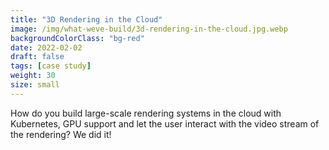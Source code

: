 ```yaml
---
title: "3D Rendering in the Cloud"
image: /img/what-weve-build/3d-rendering-in-the-cloud.jpg.webp
backgroundColorClass: "bg-red" 
date: 2022-02-02
draft: false
tags: [case study]
weight: 30
size: small
---
```


How do you build large-scale rendering systems in the cloud with Kubernetes, GPU support and let the user interact with the video stream of the rendering? We did it!